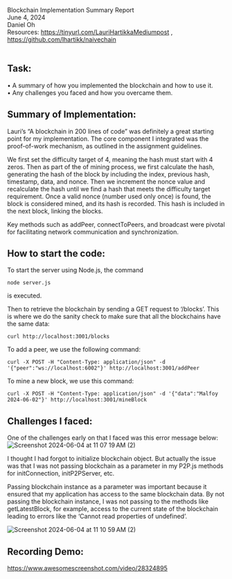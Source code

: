 Blockchain Implementation Summary Report <br>
June 4, 2024 <br>
Daniel Oh <br>
Resources: https://tinyurl.com/LauriHartikkaMediumpost , https://github.com/lhartikk/naivechain <br> <br>

## Task: 
• A summary of how you implemented the blockchain and how to use it. <br>
• Any challenges you faced and how you overcame them.

## Summary of Implementation:
Lauri’s “A blockchain in 200 lines of code” was definitely a great starting point for my implementation. The core component I integrated was the proof-of-work mechanism, as outlined in the assignment guidelines. 

We first set the difficulty target of 4, meaning the hash must start with 4 zeros. 
Then as part of the of mining process, we first calculate the hash, generating the hash of the block by including the index, previous hash, timestamp, data, and nonce. Then we increment the nonce value and recalculate the hash until we find a hash that meets the difficulty target requirement. 
Once a valid nonce (number used only once)  is found, the block is considered mined, and its hash is recorded. This hash is included in the next block, linking the blocks.

Key methods such as addPeer, connectToPeers, and broadcast were pivotal for facilitating network communication and synchronization.

## How to start the code: 
To start the server using Node.js, the command

`node server.js`

is executed. 

Then to retrieve the blockchain by sending a GET request to ‘/blocks’. This is where we do the sanity check to make sure that all the blockchains have the same data: 

`curl http://localhost:3001/blocks`

To add a peer, we use the following command: 

`curl -X POST -H "Content-Type: application/json" -d '{"peer":"ws://localhost:6002"}' http://localhost:3001/addPeer`

To mine a new block, we use this command: 

`curl -X POST -H "Content-Type: application/json" -d '{"data":"Malfoy 2024-06-02"}' http://localhost:3001/mineBlock`

## Challenges I faced: 
One of the challenges early on that I faced was this error message below: 
![Screenshot 2024-06-04 at 11 07 19 AM (2)](https://github.com/BookmDan/blockchain/assets/8926023/c7ffebd1-04fb-4d5b-b04d-cd22d9653cba)


I thought I had forgot to initialize blockchain object. But actually the issue was that I was not passing blockchain as a parameter in my P2P.js methods for initConnection, initP2PServer, etc. 

Passing blockchain instance as a parameter was important because it ensured that my application has access to the same blockchain data. By not passing the blockchain instance, I was not passing to the methods like getLatestBlock, for example, access to the current state of the blockchain leading to errors like the ‘Cannot read properties of undefined’. 

![Screenshot 2024-06-04 at 11 10 59 AM (2)](https://github.com/BookmDan/blockchain/assets/8926023/1b928ac4-e70d-4b6a-9ef6-a54a55347d3e)

## Recording Demo: 
https://www.awesomescreenshot.com/video/28324895
